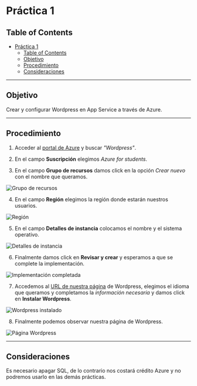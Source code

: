 # Práctica 1

## Table of Contents
- [Práctica 1](#práctica-1)
  - [Table of Contents](#table-of-contents)
  - [Objetivo](#objetivo)
  - [Procedimiento](#procedimiento)
  - [Consideraciones](#consideraciones)

---
## Objetivo
Crear y configurar Wordpress en App Service a través de Azure.

---
## Procedimiento

1. Acceder al [portal de Azure](portal.azure.com) y buscar _"Wordpress"_.

2. En el campo **Suscripción** elegimos _Azure for students_.

3. En el campo **Grupo de recursos**  damos click en la opción _Crear nuevo_ con el nombre que queramos.

![Grupo de recursos](imgs\01.png)

4. En el campo **Región** elegimos la región donde estarán nuestros usuarios.

![Región](imgs\02.png)

5. En el campo **Detalles de instancia** colocamos el nombre y el sistema operativo.

![Detalles de instancia](imgs\03.png)

6. Finalmente damos click en **Revisar y crear** y esperamos a que se complete la implementación. 

![Implementación completada](imgs\04.png)

7. Accedemos al [URL de nuestra página](practica1-dpr.azurewebsites.net) de Wordpress, elegimos el idioma que queramos y completamos la _información necesaria_ y damos click en **Instalar Wordpress**.

![Wordpress instalado](imgs\05.png)

8. Finalmente podemos observar nuestra página de Wordpress.

![Página Wordpress](imgs\06.png)


---

## Consideraciones
Es necesario apagar SQL, de lo contrario nos costará crédito Azure y no podremos usarlo en las demás prácticas.




